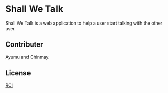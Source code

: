# Shall We Talk

Shall We Talk is a web application to help a user start talking with the other user.

## Contributer

Ayumu and Chinmay.

## License

[RCI](https://www.real-cnt.net/)
